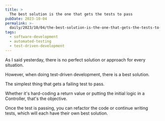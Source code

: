 ```yaml
---
title: >
  The best solution is the one that gets the tests to pass
pubDate: 2023-10-04
permalink: >-
  daily/2023/10/04/the-best-solution-is-the-one-that-gets-the-tests-to-pass
tags:
  - software-development
  - automated-testing
  - test-driven-development
---
```


As I said yesterday, there is no perfect solution or approach for every situation.

However, when doing test-driven development, there is a best solution.

The simplest thing that gets a failing test to pass.

Whether it's hard-coding a return value or putting the initial logic in a Controller, that's the objective.

Once the test is passing, you can refactor the code or continue writing tests, which will each have their own best solution.
